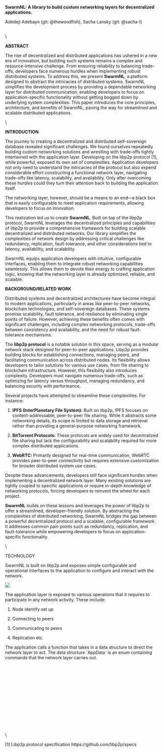 **SwarmNL: A library to build custom networking layers for decentralized applications.**

Adedeji Adebayo (git: @thewoodfish), Sacha Lansky (git: @sacha-l)

\
\


**ABSTRACT**

The rise of decentralized and distributed applications has ushered in a new era of innovation, but building such systems remains a complex and resource-intensive challenge. From ensuring reliability to balancing trade-offs, developers face numerous hurdles when implementing robust distributed systems. To address this, we present **SwarmNL**, a platform designed to abstract the intricacies of distributed systems. SwarmNL simplifies the development process by providing a dependable networking layer for distributed communication, enabling developers to focus on application-specific functionality without getting bogged down by underlying system complexities. This paper introduces the core principles, architecture, and benefits of SwarmNL, paving the way for streamlined and scalable distributed applications.

\


**INTRODUCTION**

The journey to creating a decentralized and distributed self-sovereign database revealed significant challenges. We found ourselves repeatedly building custom networking solutions and wrestling with trade-offs tightly intertwined with the application layer. Developing on the libp2p protocol \[1], while powerful, exposed its own set of complexities. Application developers not only need to understand the intricacies of the protocol but also expend considerable effort constructing a functional network layer, navigating trade-offs like latency, scalability, and availability. Only after overcoming these hurdles could they turn their attention back to building the application itself.

The networking layer, however, should be a means to an end—a black box that is easily configurable to meet application requirements, allowing developers to focus on innovation.

This realization led us to create **SwarmNL**. Built on top of the libp2p protocol, SwarmNL leverages the decentralized principles and capabilities of libp2p to provide a comprehensive framework for building scalable decentralized and distributed networks. Our library simplifies the complexities of network design by addressing critical challenges like redundancy, replication, fault-tolerance, and other considerations tied to latency, availability, and scalability.

SwarmNL equips application developers with intuitive, configurable interfaces, enabling them to integrate robust networking capabilities seamlessly. This allows them to devote their energy to crafting application logic, knowing that the networking layer is already optimized, reliable, and scalable.

**BACKGROUND/RELATED WORK**

Distributed systems and decentralized architectures have become integral to modern applications, particularly in areas like peer-to-peer networks, blockchain technologies, and self-sovereign databases. These systems promise scalability, fault tolerance, and resilience by eliminating single points of failure. However, achieving these benefits often comes with significant challenges, including complex networking protocols, trade-offs between consistency and availability, and the need for robust fault-tolerance mechanisms.

The **libp2p protocol** is a notable solution in this space, serving as a modular network stack designed for peer-to-peer applications. Libp2p provides building blocks for establishing connections, managing peers, and facilitating communication across distributed nodes. Its flexibility allows developers to tailor solutions for various use cases, from file sharing to blockchain infrastructure. However, this flexibility also introduces complexity. Developers must navigate numerous trade-offs, such as optimizing for latency versus throughput, managing redundancy, and balancing security with performance.

Several projects have attempted to streamline these complexities. For instance:

1. **IPFS (InterPlanetary File System):** Built on libp2p, IPFS focuses on content-addressable, peer-to-peer file sharing. While it abstracts some networking details, its scope is limited to data storage and retrieval rather than providing a general-purpose networking framework.

2. **BitTorrent Protocols:** These protocols are widely used for decentralized file sharing but lack the configurability and scalability required for more complex distributed applications.

3. **WebRTC:** Primarily designed for real-time communication, WebRTC provides peer-to-peer connectivity but requires extensive customization for broader distributed system use cases.

Despite these advancements, developers still face significant hurdles when implementing a decentralized network layer. Many existing solutions are tightly coupled to specific applications or require in-depth knowledge of networking protocols, forcing developers to reinvent the wheel for each project.

**SwarmNL** builds on these lessons and leverages the power of libp2p to offer a streamlined, developer-friendly solution. By abstracting the complexities of distributed networking, SwarmNL bridges the gap between a powerful decentralized protocol and a scalable, configurable framework. It addresses common pain points such as redundancy, replication, and fault-tolerance while empowering developers to focus on application-specific functionality.

\


TECHNOLOGY

SwarmNL is built on libp2p and exposes simple configurable and operational interfaces to the application to configure and interact with the network.

![](https://lh7-rt.googleusercontent.com/docsz/AD_4nXe1KPHQ5dmPiDG7BCCJZvocXgT7YhXmL-eaIwwo1Kh7V5dM2nhD8SwgYhx6X15BEsI5NMTTkoknGSfBmdkjk6GjUe5ejrQMtM2NqJu8XG9d5j1wnJ3jq2XfLsZ8eOlGq052exA8?key=zqthnCajXKJ-fWwxhjNjlPqb)

The application layer is exposed to various operations that it requires to participate in any network activity. These include:

1. Node identify set up

2. Connecting to peers

3. Communicating to peers

4. Replication etc.

The application calls a function that takes in a data structure to direct the network layer to act. The data structure \`AppData\` is an enum containing commands that the network layer carries out. 

\
\
\
\
\
\
\
\
\
\
\
\
\
\


\[1] Libp2p protocol specification https\://github.com/libp2p/specs
